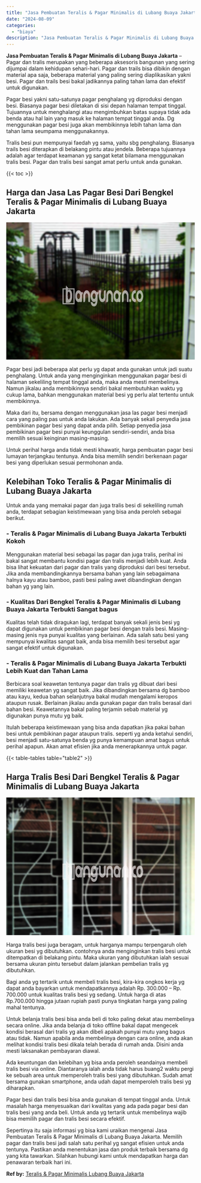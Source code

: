 ```yaml
---
title: "Jasa Pembuatan Teralis & Pagar Minimalis di Lubang Buaya Jakarta"
date: "2024-08-09"
categories: 
  - "biaya"
description: "Jasa Pembuatan Teralis & Pagar Minimalis di Lubang Buaya Jakarta. Sepertinya itu saja informasi yg bisa kami uraikan mengenai Jasa Pembuatan Teralis & Pagar..."
---
```


**Jasa Pembuatan Teralis & Pagar Minimalis di Lubang Buaya Jakarta** – Pagar dan tralis merupakan yang beberapa aksesoris bangunan yang sering dijumpai dalam kehidupan sehari-hari. Pagar dan trails bisa dibikin dengan material apa saja, beberapa material yang paling sering diaplikasikan yakni besi. Pagar dan trails besi bakal jadikannya paling tahan lama dan efektif untuk digunakan.

Pagar besi yakni satu-satunya pagar penghalang yg diproduksi dengan besi. Biasanya pagar besi diletakan di sisi depan halaman tempat tinggal. Tujuannya untuk menghalangi atau mengimbuhkan batas supaya tidak ada benda atau hal lain yang masuk ke halaman tempat tinggal anda. Dg menggunakan pagar besi juga akan membikinnya lebih tahan lama dan tahan lama seumpama menggunakannya.

Tralis besi pun mempunyai faedah yg sama, yaitu sbg penghalang. Biasanya trails besi diterapkan di belakang pintu atau jendela. Beberapa tujuannya adalah agar terdapat keamanan yg sangat ketat bilamana menggunakan tralis besi. Pagar dan tralis besi sangat amat perlu untuk anda gunakan.

{{< toc >}}

## Harga dan Jasa Las Pagar Besi Dari Bengkel Teralis & Pagar Minimalis di Lubang Buaya Jakarta

![Jasa Pembuatan Teralis & Pagar Minimalis di Lubang Buaya Jakarta](/images/pagar-minimalis-murah-43.png)

Pagar besi jadi beberapa alat perlu yg dapat anda gunakan untuk jadi suatu penghalang. Untuk anda yang menginginkan menggunakan pagar besi di halaman sekeliling tempat tinggal anda, maka anda mesti membelinya. Namun jikalau anda membikinnya sendiri bakal membutuhkan waktu yg cukup lama, bahkan menggunakan material besi yg perlu alat tertentu untuk membikinnya.

Maka dari itu, bersama dengan menggunakan jasa las pagar besi menjadi cara yang paling pas untuk anda lakukan. Ada banyak sekali penyedia jasa pembikinan pagar besi yang dapat anda pilih. Setiap penyedia jasa pembikinan pagar besi punyai keunggulan sendiri-sendiri, anda bisa memilih sesuai keinginan masing-masing.

Untuk perihal harga anda tidak mesti khawatir, harga pembuatan pagar besi lumayan terjangkau tentunya. Anda bisa memilih sendiri berkenaan pagar besi yang diperlukan sesuai permohonan anda.

## Kelebihan Toko Teralis & Pagar Minimalis di Lubang Buaya Jakarta

Untuk anda yang memakai pagar dan juga tralis besi di sekeliling rumah anda, terdapat sebagian keistimewaan yang bisa anda peroleh sebagai berikut.

### \- Teralis & Pagar Minimalis di Lubang Buaya Jakarta Terbukti Kokoh

Menggunakan material besi sebagai las pagar dan juga tralis, perihal ini bakal sangat membantu kondisi pagar dan tralis menjadi lebih kuat. Anda bisa lihat kekuatan dari pagar dan tralis yang diproduksi dari besi tersebut. Jika anda membandingkannya bersama bahan yang lain sebagaimana halnya kayu atau bamboo, pasti besi paling awet dibandingkan dengan bahan yg yang lain.

### \- Kualitas Dari Bengkel Teralis & Pagar Minimalis di Lubang Buaya Jakarta Terbukti Sangat bagus

Kualitas telah tidak diragukan lagi, terdapat banyak sekali jenis besi yg dapat digunakan untuk pembikinan pagar besi dengan tralis besi. Masing-masing jenis nya punyai kualitas yang berlainan. Ada salah satu besi yang mempunyai kwalitas sangat baik, anda bisa memilih besi tersebut agar sangat efektif untuk digunakan.

### \- Teralis & Pagar Minimalis di Lubang Buaya Jakarta Terbukti Lebih Kuat dan Tahan Lama

Berbicara soal keawetan tentunya pagar dan tralis yg dibuat dari besi memiliki keawetan yg sangat baik. Jika dibandingkan bersama dg bamboo atau kayu, kedua bahan selanjutnya bakal mudah mengalami keropos ataupun rusak. Berlainan jikalau anda gunakan pagar dan tralis berasal dari bahan besi. Keawetannya bakal paling terjamin sebab material yg digunakan punya mutu yg baik.

Itulah beberapa keistimewaan yang bisa anda dapatkan jika pakai bahan besi untuk pembikinan pagar ataupun tralis. seperti yg anda ketahui sendiri, besi menjadi satu-satunya benda yg punya kemampuan amat bagus untuk perihal apapun. Akan amat efisien jika anda menerapkannya untuk pagar.

{{< table-tables table="table2" >}}

## Harga Tralis Besi Dari Bengkel Teralis & Pagar Minimalis di Lubang Buaya Jakarta

![Jasa Pembuatan Teralis & Pagar Minimalis di Lubang Buaya Jakarta](/images/teralis-minimalis-murah-28.png)

Harga tralis besi juga beragam, untuk harganya mampu terpengaruh oleh ukuran besi yg dibutuhkan. contohnya anda menginginkan tralis besi untuk ditempatkan di belakang pintu. Maka ukuran yang dibutuhkan ialah sesuai bersama ukuran pintu tersebut dalam jalankan pembelian tralis yg dibutuhkan.

Bagi anda yg tertarik untuk membeli tralis besi, kira-kira ongkos kerja yg dapat anda bayarkan untuk mendapatkannya adalah Rp. 300.000 – Rp. 700.000 untuk kualitas tralis besi yg sedang. Untuk harga di atas Rp.700.000 hingga jutaan rupiah pasti punya tingkatan harga yang paling mahal tentunya.

Untuk belanja tralis besi bisa anda beli di toko paling dekat atau membelinya secara online. Jika anda belanja di toko offline bakal dapat mengecek kondisi berasal dari tralis yg akan dibeli apakah punyai mutu yang bagus atau tidak. Namun apabila anda membelinya dengan cara online, anda akan melihat kondisi tralis besi dikala telah berada di rumah anda. Disini anda mesti laksanakan pembayaran diawal.

Ada keuntungan dan kelebihan yg bisa anda peroleh seandainya membeli tralis besi via online. Diantaranya ialah anda tidak harus buang2 waktu pergi ke sebuah area untuk memperoleh tralis besi yang dibutuhkan. Sudah amat bersama gunakan smartphone, anda udah dapat memperoleh tralis besi yg diharapkan.

Pagar besi dan tralis besi bisa anda gunakan di tempat tinggal anda. Untuk masalah harga menyesuaikan dari kwalitas yang ada pada pagar besi dan tralis besi yang anda beli. Untuk anda yg tertarik untuk membelinya wajib bisa memilih pagar dan tralis besi secara efektif.

Sepertinya itu saja informasi yg bisa kami uraikan mengenai Jasa Pembuatan Teralis & Pagar Minimalis di Lubang Buaya Jakarta. Memilih pagar dan tralis besi jadi salah satu perihal yg sangat efisien untuk anda tentunya. Pastikan anda menentukan jasa dan produk terbaik bersama dg yang kita tawarkan. Silahkan hubungi kami untuk mendapatkan harga dan penawaran terbaik hari ini.

**Ref by:** [Teralis & Pagar Minimalis Lubang Buaya Jakarta](https://id.wikipedia.org/wiki/Teralis)
